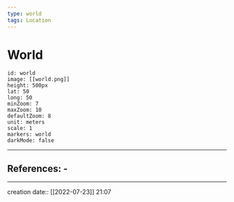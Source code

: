 ```yaml
---
type: world
tags: Location
---
```


# World 
```leaflet
id: world
image: [[world.png]]
height: 500px
lat: 50
long: 50
minZoom: 7
maxZoom: 10
defaultZoom: 8
unit: meters
scale: 1
markers: world
darkMode: false
```
___ 
## References: - 
--- 
creation date:: [[2022-07-23]] 21:07